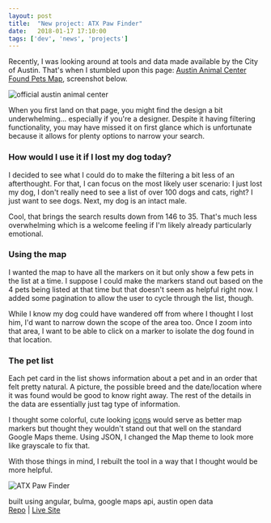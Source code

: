 ```yaml
---
layout: post
title:  "New project: ATX Paw Finder"
date:   2018-01-17 17:10:00
tags: ['dev', 'news', 'projects']
---
```


Recently, I was looking around at tools and data made available by the City of Austin. That's when I stumbled upon this page: <a href="https://data.austintexas.gov/Health-and-Community-Services/Austin-Animal-Center-Found-Pets-Map/hye6-gvq2" target="_blank" rel="noopener">Austin Animal Center Found Pets Map</a>, screenshot below.

<img src="https://i.imgur.com/rbZTkyz.png" title="official austin animal center"/>

When you first land on that page, you might find the design a bit underwhelming... especially if you're a designer. Despite it having filtering functionality, you may have missed it on first glance which is unfortunate because it allows for plenty options to narrow your search.

### How would I use it if I lost my dog today?

I decided to see what I could do to make the filtering a bit less of an afterthought. For that, I can focus on the most likely user scenario: I just lost my dog, I don't really need to see a list of over 100 dogs and cats, right? I just want to see dogs. Next, my dog is an intact male.

Cool, that brings the search results down from 146 to 35. That's much less overwhelming which is a welcome feeling if I'm likely already particularly emotional.

### Using the map

I wanted the map to have all the markers on it but only show a few pets in the list at a time. I suppose I could make the markers stand out based on the 4 pets being listed at that time but that doesn't seem as helpful right now. I added some pagination to allow the user to cycle through the list, though.

While I know my dog could have wandered off from where I thought I lost him, I'd want to narrow down the scope of the area too. Once I zoom into that area, I want to be able to click on a marker to isolate the dog found in that location.

### The pet list

Each pet card in the list shows information about a pet and in an order that felt pretty natural. A picture, the possible breed and the date/location where it was found would be good to know right away. The rest of the details in the data are essentially just tag type of information.

I thought some colorful, cute looking <a href="https://www.sketchappsources.com/free-source/1293-animal-icons-sketch-freebie-resource.html" alt="cute animal icon set" rel="noopener">icons</a> would serve as better map markers but thought they wouldn't stand out that well on the standard Google Maps theme. Using JSON, I changed the Map theme to look more like grayscale to fix that.

With those things in mind, I rebuilt the tool in a way that I thought would be more helpful.

<img src="https://i.imgur.com/d3Zp1CL.png" title="ATX Paw Finder" />
<p class="u--text-center">
built using angular, bulma, google maps api, austin open data<br/>
  <a href="https://github.com/sceendy/atx-paw-finder" target="_blank" rel="noopener">Repo</a> | <a href="https://sceendy.com/atx-paw-finder/">Live Site</a>
</p>